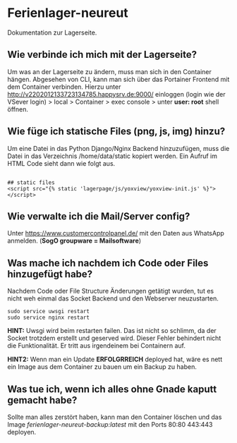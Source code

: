 # Ferienlager-neureut

Dokumentation zur Lagerseite.

## Wie verbinde ich mich mit der Lagerseite?

Um was an der Lagerseite zu ändern, muss man sich in den Container hängen. Abgesehen von CLI, kann man sich über das Portainer Frontend mit dem Container verbinden. Hierzu unter http://v2202012133723134785.happysrv.de:9000/ einloggen (login wie der VSever login) > local > Container > exec console > unter **user: root** shell öffnen. 

## Wie füge ich statische Files (png, js, img) hinzu?
Um eine Datei in das Python Django/Nginx Backend hinzuzufügen, muss die Datei in das Verzeichnis /home/data/static kopiert werden. Ein Aufruf im HTML Code sieht dann wie folgt aus. 

```

## static files
<script src="{% static 'lagerpage/js/yoxview/yoxview-init.js' %}"></script>

```

## Wie verwalte ich die Mail/Server config?

Unter https://www.customercontrolpanel.de/ mit den Daten aus WhatsApp anmelden. (**SogO groupware = Mailsoftware**)

## Was mache ich nachdem ich Code oder Files hinzugefügt habe?
Nachdem Code oder File Structure Änderungen getätigt wurden, tut es nicht weh einmal das Socket Backend und den Webserver neuzustarten.

```
sudo service uwsgi restart
sudo service nginx restart
```
**HINT:** Uwsgi wird beim restarten failen. Das ist nicht so schlimm, da der Socket trotzdem erstellt und geserved wird. Dieser Fehler behindert nicht die Funktionalität. Er tritt aus irgendeinem bei Containern auf.

**HINT2:** Wenn man ein Update **ERFOLGRREICH** deployed hat, wäre es nett ein Image aus dem Container zu bauen um ein Backup zu haben.
## Was tue ich, wenn ich alles ohne Gnade kaputt gemacht habe?

Sollte man alles zerstört haben, kann man den Container löschen und das Image *ferienlager-neureut-backup:latest* mit den Ports 80:80 443:443 deployen.
